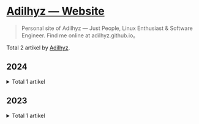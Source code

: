 # [Adilhyz — Website](https://adilhyz.github.io/ "Beranda")

> Personal site of Adilhyz — Just People, Linux Enthusiast & Software Engineer. Find me online at adilhyz.github.io。

Total 2 artikel by [Adilhyz](https://github.com/adilhyz).

## 2024

<details>
<summary>Total 1 artikel</summary>

- 04-17 [Adilhyz Repo](https://adilhyz.github.io/projects/adilhyz/adilhyz-repo/ "2024-04-17 12:51:35")

</details>

## 2023

<details>
<summary>Total 1 artikel</summary>

- 08-06 [Bspwm Dotfiles](https://adilhyz.github.io/projects/adilhyz/dotfiles-v1/ "2023-08-06 20:51:11")

</details>
